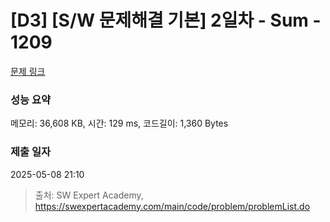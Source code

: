 # [D3] [S/W 문제해결 기본] 2일차 - Sum - 1209 

[문제 링크](https://swexpertacademy.com/main/code/problem/problemDetail.do?contestProbId=AV13_BWKACUCFAYh) 

### 성능 요약

메모리: 36,608 KB, 시간: 129 ms, 코드길이: 1,360 Bytes

### 제출 일자

2025-05-08 21:10



> 출처: SW Expert Academy, https://swexpertacademy.com/main/code/problem/problemList.do